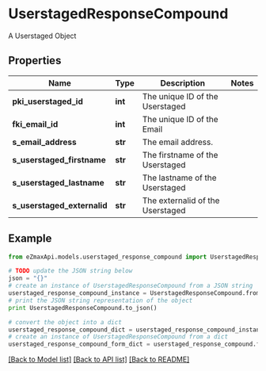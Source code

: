 # UserstagedResponseCompound

A Userstaged Object

## Properties

Name | Type | Description | Notes
------------ | ------------- | ------------- | -------------
**pki_userstaged_id** | **int** | The unique ID of the Userstaged | 
**fki_email_id** | **int** | The unique ID of the Email | 
**s_email_address** | **str** | The email address. | 
**s_userstaged_firstname** | **str** | The firstname of the Userstaged | 
**s_userstaged_lastname** | **str** | The lastname of the Userstaged | 
**s_userstaged_externalid** | **str** | The externalid of the Userstaged | 

## Example

```python
from eZmaxApi.models.userstaged_response_compound import UserstagedResponseCompound

# TODO update the JSON string below
json = "{}"
# create an instance of UserstagedResponseCompound from a JSON string
userstaged_response_compound_instance = UserstagedResponseCompound.from_json(json)
# print the JSON string representation of the object
print UserstagedResponseCompound.to_json()

# convert the object into a dict
userstaged_response_compound_dict = userstaged_response_compound_instance.to_dict()
# create an instance of UserstagedResponseCompound from a dict
userstaged_response_compound_form_dict = userstaged_response_compound.from_dict(userstaged_response_compound_dict)
```
[[Back to Model list]](../README.md#documentation-for-models) [[Back to API list]](../README.md#documentation-for-api-endpoints) [[Back to README]](../README.md)


